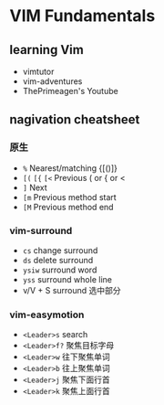 # VIM Fundamentals

## learning Vim

- vimtutor
- vim-adventures
- ThePrimeagen's Youtube

## nagivation cheatsheet

### 原生

- `%` Nearest/matching {[()]}
- `[(` `[{` `[<` Previous ( or { or <
- `]` Next
- `[m` Previous method start
- `[M` Previous method end

### vim-surround

- `cs` change surround
- `ds` delete surround
- `ysiw` surround word
- `yss` surround whole line
- v/V + S surround 选中部分

### vim-easymotion

- `<Leader>s` search
- `<Leader>f?` 聚焦目标字母
- `<Leader>w` 往下聚焦单词
- `<Leader>b` 往上聚焦单词
- `<Leader>j` 聚焦下面行首
- `<Leader>k` 聚焦上面行首
